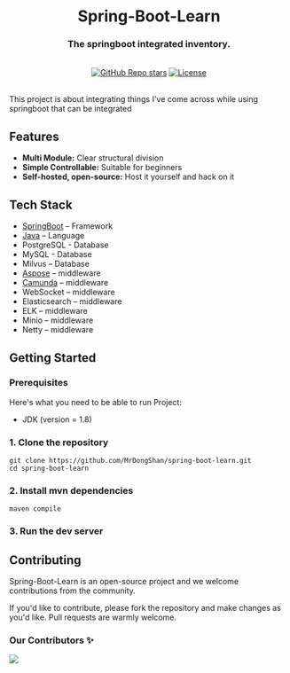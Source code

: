 <div align="center">
  <h1 align="center">Spring-Boot-Learn</h1>
  <h3>The springboot integrated inventory.</h3>
</div>

<br/>

<div align="center">
  <a href="https://github.com/MrDongShan/spring-boot-learn/stargazers"><img alt="GitHub Repo stars" src="https://img.shields.io/github/stars/MrDongShan/spring-boot-learn"></a>
  <a href="https://github.com/MrDongShan/spring-boot-learn/blob/main/LICENSE"><img alt="License" src="https://img.shields.io/badge/license-Apache2.0-brightgreen"></a>
</div>

<br/>

This project is about integrating things I've come across while using springboot that can be integrated

## Features

- **Multi Module:** Clear structural division
- **Simple Controllable:** Suitable for beginners
- **Self-hosted, open-source:** Host it yourself and hack on it

## Tech Stack

- [SpringBoot](https://spring.io/guides/gs/spring-boot/) – Framework
- [Java](https://www.java.com/zh-CN/) – Language
- PostgreSQL - Database
- MySQL - Database
- Milvus – Database
- [Aspose](https://www.aspose.com/) – middleware
- [Camunda](https://github.com/camunda) – middleware
- WebSocket – middleware
- Elasticsearch – middleware
- ELK – middleware
- Minio – middleware
- Netty – middleware

## Getting Started

### Prerequisites

Here's what you need to be able to run Project:

- JDK (version = 1.8)

### 1. Clone the repository

```shell
git clone https://github.com/MrDongShan/spring-boot-learn.git
cd spring-boot-learn
```

### 2. Install mvn dependencies

```shell
maven compile
```

### 3. Run the dev server

## Contributing

Spring-Boot-Learn is an open-source project and we welcome contributions from the community.

If you'd like to contribute, please fork the repository and make changes as you'd like. Pull requests are warmly welcome.

### Our Contributors ✨

<a href="https://github.com/MrDongShan/spring-boot-learn/graphs/contributors">
  <img src="https://contrib.rocks/image?repo=MrDongShan/spring-boot-learn" />
</a>
